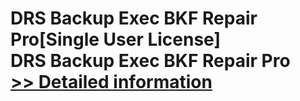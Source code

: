 # DRS Backup Exec BKF Repair Pro[Single User License]<br />DRS Backup Exec BKF Repair Pro<br />[>> Detailed information](https://secure.shareit.com/shareit/product.html?productid=301009940&affiliateid=200057808)